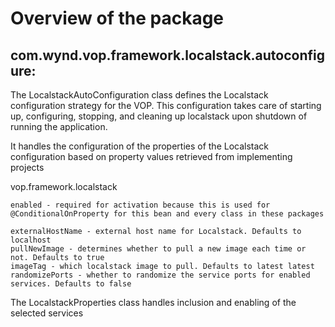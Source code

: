 # Overview of the package

## com.wynd.vop.framework.localstack.autoconfigure:

The LocalstackAutoConfiguration class defines the Localstack configuration strategy for the VOP. This configuration takes care of starting up, configuring, stopping, and cleaning up localstack upon shutdown of running the application.

It handles the configuration of the properties of the Localstack configuration based on property values retrieved from implementing projects

vop.framework.localstack
    
    enabled - required for activation because this is used for @ConditionalOnProperty for this bean and every class in these packages
    
    externalHostName - external host name for Localstack. Defaults to localhost
    pullNewImage - determines whether to pull a new image each time or not. Defaults to true
    imageTag - which localstack image to pull. Defaults to latest latest
    randomizePorts - whether to randomize the service ports for enabled services. Defaults to false

The LocalstackProperties class handles inclusion and enabling of the selected services